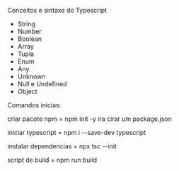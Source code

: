 Conceitos e sintaxe do Typescript
- String
- Number
- Boolean
- Array
- Tupla
- Enum
- Any
- Unknown
- Null e Undefined
- Object



Comandos inicias:

criar pacote npm = npm init -y ira cirar um package.json

iniciar typescript = npm i --save-dev typescript

instalar dependencias = npx tsc --init

script de build = npm run build
